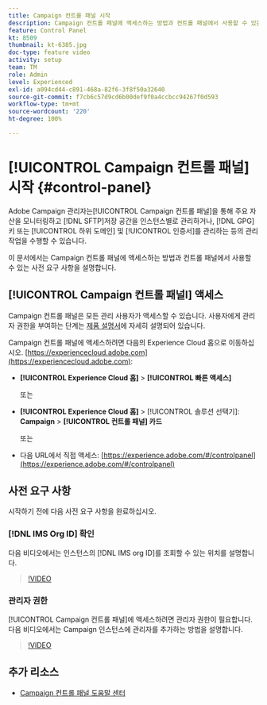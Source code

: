 ```yaml
---
title: Campaign 컨트롤 패널 시작
description: Campaign 컨트롤 패널에 액세스하는 방법과 컨트롤 패널에서 사용할 수 있는 사전 요구 사항을 알아봅니다.
feature: Control Panel
kt: 8509
thumbnail: kt-6385.jpg
doc-type: feature video
activity: setup
team: TM
role: Admin
level: Experienced
exl-id: a094cd44-c891-468a-82f6-3f8f50a32640
source-git-commit: f7cb6c57d9cd6b00def9f0a4ccbcc94267f0d593
workflow-type: tm+mt
source-wordcount: '220'
ht-degree: 100%

---
```


# [!UICONTROL Campaign 컨트롤 패널] 시작 {#control-panel}

Adobe Campaign 관리자는[!UICONTROL Campaign 컨트롤 패널]을 통해 주요 자산을 모니터링하고 [!DNL SFTP]저장 공간을 인스턴스별로 관리하거나, [!DNL GPG]키 또는 [!UICONTROL 하위 도메인] 및 [!UICONTROL 인증서]를 관리하는 등의 관리 작업을 수행할 수 있습니다.

이 문서에서는 Campaign 컨트롤 패널에 액세스하는 방법과 컨트롤 패널에서 사용할 수 있는 사전 요구 사항을 설명합니다.

## [!UICONTROL Campaign 컨트롤 패널l] 액세스

Campaign 컨트롤 패널은 모든 관리 사용자가 액세스할 수 있습니다. 사용자에게 관리자 권한을 부여하는 단계는 [제품 설명서](https://experienceleague.adobe.com/docs/control-panel/using/discover-control-panel/managing-permissions.html?lang=ko#discover-control-panel)에 자세히 설명되어 있습니다.

Campaign 컨트롤 패널에 액세스하려면 다음의 Experience Cloud 홈으로 이동하십시오. [https://experiencecloud.adobe.com](https://experiencecloud.adobe.com):

* **[!UICONTROL Experience Cloud 홈]** > **[!UICONTROL 빠른 액세스]**

   또는
* **[!UICONTROL Experience Cloud 홈]** > [!UICONTROL 솔루션 선택기]: **Campaign** > **[!UICONTROL 컨트롤 패널] 카드**

   또는

* 다음 URL에서 직접 액세스: [https://experience.adobe.com/#/controlpanel](https://experience.adobe.com/#/controlpanel)

## 사전 요구 사항

시작하기 전에 다음 사전 요구 사항을 완료하십시오.

### [!DNL IMS Org ID] 확인 

다음 비디오에서는 인스턴스의 [!DNL IMS org ID]를 조회할 수 있는 위치를 설명합니다.

>[!VIDEO](https://video.tv.adobe.com/v/27183?quality=12)

### 관리자 권한

[!UICONTROL Campaign 컨트롤 패널]에 액세스하려면 관리자 권한이 필요합니다.
다음 비디오에서는 Campaign 인스턴스에 관리자를 추가하는 방법을 설명합니다.

>[!VIDEO](https://video.tv.adobe.com/v/27147?quality=12)

## 추가 리소스

* [Campaign 컨트롤 패널 도움말 센터](https://experienceleague.adobe.com/docs/control-panel/using/control-panel-home.html?lang=ko)
